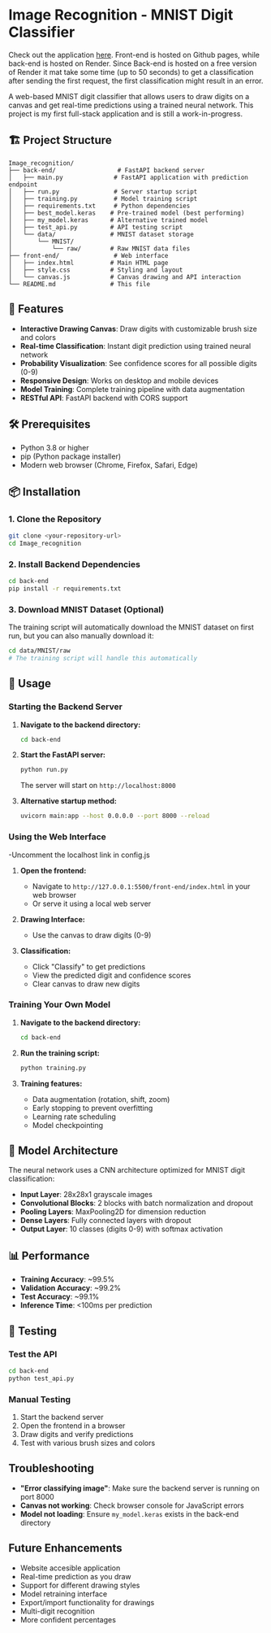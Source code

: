 # Image Recognition - MNIST Digit Classifier

Check out the application [here](https://espenlilleengen.github.io/Image_recognition/).
Front-end is hosted on Github pages, while back-end is hosted on Render. Since Back-end is hosted on a free version of Render it mat take some time (up to 50 seconds) to get a classification after sending the first request, the first classification might result in an error. 

A web-based MNIST digit classifier that allows users to draw digits on a canvas and get real-time predictions using a trained neural network. This project is my first full-stack application and is still a work-in-progress.


## 🏗️ Project Structure

```
Image_recognition/
├── back-end/                 # FastAPI backend server
│   ├── main.py              # FastAPI application with prediction endpoint
│   ├── run.py               # Server startup script
│   ├── training.py          # Model training script
│   ├── requirements.txt     # Python dependencies
│   ├── best_model.keras    # Pre-trained model (best performing)
│   ├── my_model.keras      # Alternative trained model
│   ├── test_api.py         # API testing script
│   └── data/               # MNIST dataset storage
│       └── MNIST/
│           └── raw/        # Raw MNIST data files
├── front-end/               # Web interface
│   ├── index.html          # Main HTML page
│   ├── style.css           # Styling and layout
│   └── canvas.js           # Canvas drawing and API interaction
└── README.md               # This file
```

## 🚀 Features

- **Interactive Drawing Canvas**: Draw digits with customizable brush size and colors
- **Real-time Classification**: Instant digit prediction using trained neural network
- **Probability Visualization**: See confidence scores for all possible digits (0-9)
- **Responsive Design**: Works on desktop and mobile devices
- **Model Training**: Complete training pipeline with data augmentation
- **RESTful API**: FastAPI backend with CORS support

## 🛠️ Prerequisites

- Python 3.8 or higher
- pip (Python package installer)
- Modern web browser (Chrome, Firefox, Safari, Edge)

## 📦 Installation

### 1. Clone the Repository
```bash
git clone <your-repository-url>
cd Image_recognition
```

### 2. Install Backend Dependencies
```bash
cd back-end
pip install -r requirements.txt
```

### 3. Download MNIST Dataset (Optional)
The training script will automatically download the MNIST dataset on first run, but you can also manually download it:
```bash
cd data/MNIST/raw
# The training script will handle this automatically
```

## 🚀 Usage

### Starting the Backend Server

1. **Navigate to the backend directory:**
   ```bash
   cd back-end
   ```

2. **Start the FastAPI server:**
   ```bash
   python run.py
   ```
   
   The server will start on `http://localhost:8000`

3. **Alternative startup method:**
   ```bash
   uvicorn main:app --host 0.0.0.0 --port 8000 --reload
   ```

### Using the Web Interface
-Uncomment the localhost link in config.js

1. **Open the frontend:**
   - Navigate to `http://127.0.0.1:5500/front-end/index.html` in your web browser
   - Or serve it using a local web server

2. **Drawing Interface:**
   - Use the canvas to draw digits (0-9)

3. **Classification:**
   - Click "Classify" to get predictions
   - View the predicted digit and confidence scores
   - Clear canvas to draw new digits

### Training Your Own Model

1. **Navigate to the backend directory:**
   ```bash
   cd back-end
   ```

2. **Run the training script:**
   ```bash
   python training.py
   ```

3. **Training features:**
   - Data augmentation (rotation, shift, zoom)
   - Early stopping to prevent overfitting
   - Learning rate scheduling
   - Model checkpointing


## 🧠 Model Architecture

The neural network uses a CNN architecture optimized for MNIST digit classification:

- **Input Layer**: 28x28x1 grayscale images
- **Convolutional Blocks**: 2 blocks with batch normalization and dropout
- **Pooling Layers**: MaxPooling2D for dimension reduction
- **Dense Layers**: Fully connected layers with dropout
- **Output Layer**: 10 classes (digits 0-9) with softmax activation

## 📊 Performance

- **Training Accuracy**: ~99.5%
- **Validation Accuracy**: ~99.2%
- **Test Accuracy**: ~99.1%
- **Inference Time**: <100ms per prediction

## 🧪 Testing

### Test the API
```bash
cd back-end
python test_api.py
```

### Manual Testing
1. Start the backend server
2. Open the frontend in a browser
3. Draw digits and verify predictions
4. Test with various brush sizes and colors

## Troubleshooting

- **"Error classifying image"**: Make sure the backend server is running on port 8000
- **Canvas not working**: Check browser console for JavaScript errors
- **Model not loading**: Ensure `my_model.keras` exists in the back-end directory

## Future Enhancements

- Website accesible application
- Real-time prediction as you draw
- Support for different drawing styles
- Model retraining interface
- Export/import functionality for drawings
- Multi-digit recognition
- More confident percentages 


